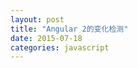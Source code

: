 ```yaml
---
layout: post
title: "Angular 2的变化检测"
date: 2015-07-18
categories: javascript
---
```


<script>
window.location.href = 'https://github.com/kittencup/angular2-ama-cn/issues/65';    
</script>
